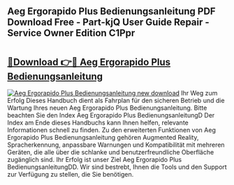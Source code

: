 ## Aeg Ergorapido Plus Bedienungsanleitung PDF Download Free - Part-kjQ User Guide Repair - Service Owner Edition C1Ppr

# <h2><a href="http://df0wp2.blite.top/?on=Aeg+Ergorapido+Plus+Bedienungsanleitung">🔗Download 👉🔴 Aeg Ergorapido Plus Bedienungsanleitung</a></h2>

[![Aeg Ergorapido Plus Bedienungsanleitung new download](https://i.imgur.com/lujVjoI.png)](http://df0wp2.blite.top/?on=Aeg+Ergorapido+Plus+Bedienungsanleitung)
Ihr Weg zum Erfolg Dieses Handbuch dient als Fahrplan für den sicheren Betrieb und die Wartung Ihres neuen Aeg Ergorapido Plus Bedienungsanleitung. Bitte beachten Sie den Index Aeg Ergorapido Plus BedienungsanleitungD Der Index am Ende dieses Handbuchs kann Ihnen helfen, relevante Informationen schnell zu finden. Zu den erweiterten Funktionen von Aeg Ergorapido Plus Bedienungsanleitung gehören Augmented Reality, Spracherkennung, anpassbare Warnungen und Kompatibilität mit mehreren Geräten, die alle über die schlanke und benutzerfreundliche Oberfläche zugänglich sind. Ihr Erfolg ist unser Ziel Aeg Ergorapido Plus BedienungsanleitungDD. Wir sind bestrebt, Ihnen die Tools und den Support zur Verfügung zu stellen, die Sie benötigen.
